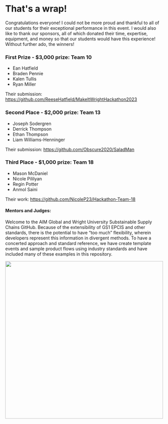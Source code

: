 # That's a wrap!

Congratulations everyone! I could not be more proud and thankful to all of our students for their exceptional performance in this event.  I would also like to thank our sponsors, all of which donated their time, expertise, equipment, and money so that our students would have this experience! Without further ado, the winners!

### First Prize - $3,000 prize: Team 10

* Ean Hatfield
* Braden Pennie
* Kalen Tullis
* Ryan Miller

Their submission: https://github.com/ReeseHatfield/MakeItWrightHackathon2023

### Second Place - $2,000 prize: Team 13

* Joseph Sodergren
* Derrick Thompson
* Ethan Thompson
* Liam Williams-Henninger

Their submission: https://github.com/Obscure2020/SaladMan

### Third Place - $1,000 prize: Team 18

* Mason McDaniel
* Nicole Pililyan
* Regin Potter
* Anmol Saini

Their work: https://github.com/NicoleP23/Hackathon-Team-18

#### Mentors and Judges:



Welcome to the AIM Global and Wright University Substainable Supply Chains GitHub.  Because of the extensibility of GS1 EPCIS and other standards, there is the potential to have “too much” flexibility, wherein developers represent this information in divergent methods. To have a concerted approach and standard reference, we have create template events and sample product flows using industry standards and have included many of these examples in this repository.

<img src="https://www.aim-na.org/uploads/5/9/7/2/59729915/hackathon-winter-2023-2_orig.jpg" 
     width="500"  />
